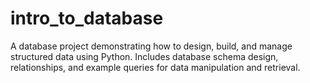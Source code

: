 # intro_to_database
A database project demonstrating how to design, build, and manage structured data using Python. Includes database schema design, relationships, and example queries for data manipulation and retrieval.
